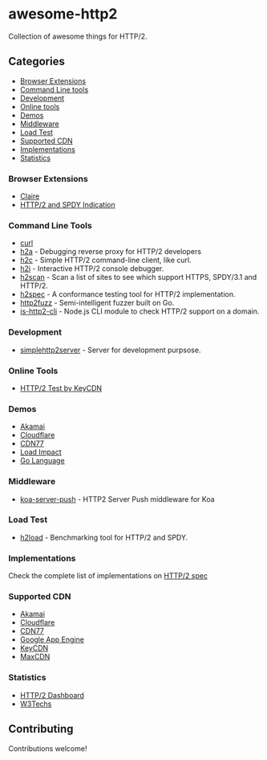 # awesome-http2
Collection of awesome things for HTTP/2.

## Categories
- [Browser Extensions](#browser-extensions)
- [Command Line tools](#command-line-tools)
- [Development](#development)
- [Online tools](#online-tools)
- [Demos](#demos)
- [Middleware](#middleware)
- [Load Test](#load-test)
- [Supported CDN](#supported-cdn)
- [Implementations](#implementations)
- [Statistics](#statistics)

### Browser Extensions

- [Claire](https://chrome.google.com/webstore/detail/claire/fgbpcgddpmjmamlibbaobboigaijnmkl)
- [HTTP/2 and SPDY Indication](https://chrome.google.com/webstore/detail/http2-and-spdy-indicator/mpbpobfflnpcgagjijhmgnchggcjblin)

### Command Line Tools
- [curl](https://curl.haxx.se/docs/http2.html)
- [h2a](https://github.com/summerwind/h2a) - Debugging reverse proxy for HTTP/2 developers
- [h2c](https://github.com/fstab/h2c) - Simple HTTP/2 command-line client, like curl.
- [h2i](https://github.com/golang/net/tree/master/http2/h2i) - Interactive HTTP/2 console debugger.
- [h2scan](https://github.com/jgrahamc/h2scan) - Scan a list of sites to see which support HTTPS, SPDY/3.1 and HTTP/2.
- [h2spec](https://github.com/summerwind/h2spec) - A conformance testing tool for HTTP/2 implementation.
- [http2fuzz](https://github.com/c0nrad/http2fuzz) - Semi-intelligent fuzzer built on Go.
- [is-http2-cli](https://github.com/stefanjudis/is-http2-cli) - Node.js CLI module to check HTTP/2 support on a domain.

### Development
- [simplehttp2server](https://github.com/GoogleChrome/simplehttp2server) - Server for development purpsose.

### Online Tools
- [HTTP/2 Test by KeyCDN](https://tools.keycdn.com/http2-test)

### Demos
- [Akamai](https://http2.akamai.com/demo)
- [Cloudflare](https://www.cloudflare.com/http2/)
- [CDN77](http://www.http2demo.io/)
- [Load Impact](http://http2.httptwo.com/entry/)
- [Go Language](https://http2.golang.org/)

### Middleware

- [koa-server-push](https://github.com/silenceisgolden/koa-server-push) - HTTP2 Server Push middleware for Koa

### Load Test
- [h2load](https://nghttp2.org/documentation/h2load.1.html) - Benchmarking tool for HTTP/2 and SPDY.

### Implementations
Check the complete list of implementations on [HTTP/2 spec](https://github.com/http2/http2-spec/wiki/Implementations)

### Supported CDN
- [Akamai](https://http2.akamai.com/)
- [Cloudflare](https://blog.cloudflare.com/introducing-http2/)
- [CDN77](https://www.cdn77.com/http2)
- [Google App Engine](http://googlecloudplatform.blogspot.de/2015/10/Full-Speed-Ahead-with-HTTP2-on-Google-Cloud-Platform.html)
- [KeyCDN](https://www.keycdn.com/blog/keycdn-http2-support/)
- [MaxCDN](https://www.maxcdn.com/blog/cdn-http2/)

### Statistics
- [HTTP/2 Dashboard](http://isthewebhttp2yet.com/measurements/overview.html)
- [W3Techs](http://w3techs.com/technologies/details/ce-http2/all/all)


## Contributing

Contributions welcome!

